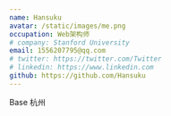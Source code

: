 ```yaml
---
name: Hansuku
avatar: /static/images/me.png
occupation: Web架构师
# company: Stanford University
email: 1556207795@qq.com
# twitter: https://twitter.com/Twitter
# linkedin: https://www.linkedin.com
github: https://github.com/Hansuku
---
```


Base 杭州
